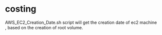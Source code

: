 # costing
AWS_EC2_Creation_Date.sh script will get the creation date of ec2 machine , based on the creation of root volume.
